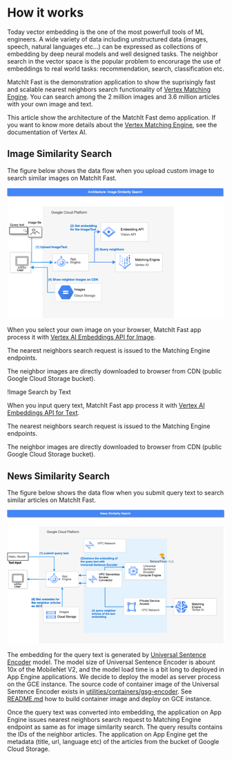 # How it works

Today vector embedding is the one of the most powerfull tools of ML engineers.
A wide variety of data including unstructured data (images, speech, natural languages etc...) can be expressed as collections of embedding by deep neural models and well designed tasks.
The neighbor search in the vector space is the popular problem to encorurage the use of embeddings to real world tasks: recommendation, search, classification etc.

MatchIt Fast is the demonstration application to show the suprisingly fast and scalable nearest neighbors search functionality of [Vertex Matching Engine](https://cloud.google.com/vertex-ai/docs/matching-engine/overview).
You can search among the 2 million images and 3.6 million articles with your own image and text.

This article show the architecture of the MatchIt Fast demo application.
If you want to know more details about the [Vertex Matching Engine](https://cloud.google.com/vertex-ai/docs/matching-engine/overview), see the documentation of Vertex AI.

## Image Similarity Search

The figure below shows the data flow when you upload custom image to search similar images on MatchIt Fast.

![Image Similarity Search](images/ImageSimilaritySearch.png)

When you select your own image on your browser, MatchIt Fast app process it with [Vertex AI Embeddings API for Image](https://cloud.google.com/vertex-ai/docs/generative-ai/embeddings/get-image-embeddings).

The nearest neighbors search request is issued to the Matching Engine endpoints.

The neighbor images are directly downloaded to browser from CDN (public Google Cloud Storage bucket).

!Image Search by Text

When you input query text, MatchIt Fast app process it with [Vertex AI Embeddings API for Text](https://cloud.google.com/vertex-ai/docs/generative-ai/embeddings/get-text-embeddings).

The nearest neighbors search request is issued to the Matching Engine endpoints.

The neighbor images are directly downloaded to browser from CDN (public Google Cloud Storage bucket).

## News Similarity Search

The figure below shows the data flow when you submit query text to search similar articles on MatchIt Fast.

![News Similarity Search](images/NewsSimilaritySearch.png)

The embedding for the query text is generated by [Universal Sentence Encoder](https://tfhub.dev/google/universal-sentence-encoder/4) model.
The model size of Universal Sentence Encoder is abount 10x of the MobileNet V2, and the model load time is a bit long to deployed in App Engine applications.
We decide to deploy the model as server process on the GCE instance. The source code of container image of the Universal Sentence Encoder exists in [utilities/containers/gsg-encoder](../utilities/containers/gsg-encoder). See [README.md](../README.md) how to build container image and deploy on GCE instance.

Once the query text was converted into embedding, the application on App Engine issues nearest neighbors search request to Matching Engine endpoint as same as for image similarity search.
The query results contains the IDs of the neighbor articles. The application on App Engine get the metadata (title, url, language etc) of the articles from the bucket of Google Cloud Storage.

